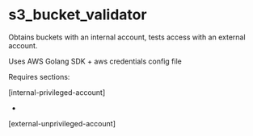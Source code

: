 # s3_bucket_validator
Obtains buckets with an internal account, tests access with an external account.

Uses AWS Golang SDK + aws credentials config file

Requires sections:

[internal-privileged-account]

+

[external-unprivileged-account]
